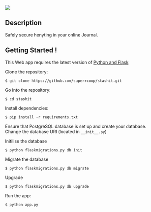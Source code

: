 <img src="app/static/icons/LOGOICON.png" /> 

Description
-------------------

Safely secure henyting in your online Journal.

Getting Started !
-------------------

This Web app requires the latest version of [Python and Flask](http://flask.pocoo.org)

Clone the repository:

`$ git clone https://github.com/superrcoop/stashit.git`

Go into the repository:

`$ cd stashit`

Install dependencies:

`$ pip install -r requirements.txt`

Ensure that PostgreSQL database is set up and create your database. Change the database URI (located in `__init__.py`)

Initilise the database 

`$ python flaskmigrations.py db init`

Migrate the database 

`$ python flaskmigrations.py db migrate`

Upgrade 

`$ python flaskmigrations.py db upgrade`

Run the app:

`$ python app.py`



